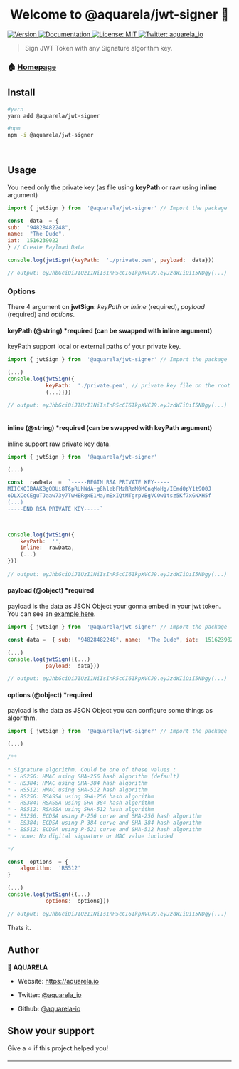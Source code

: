 
<h1  align="center">Welcome to @aquarela/jwt-signer 👋</h1>

<p>

<a  href="https://www.npmjs.com/package/@aquarela/jwt-signer"  target="_blank">

<img  alt="Version"  src="https://img.shields.io/npm/v/@aquarela/jwt-signer.svg">

</a>

<a  href="https://github.com/aquarela-io/jwt-signer#readme"  target="_blank">

<img  alt="Documentation"  src="https://img.shields.io/badge/documentation-yes-brightgreen.svg" />

</a>

<a  href="#"  target="_blank">

<img  alt="License: MIT"  src="https://img.shields.io/badge/License-MIT-yellow.svg" />

</a>

<a  href="https://twitter.com/aquarela_io"  target="_blank">

<img  alt="Twitter: aquarela_io"  src="https://img.shields.io/twitter/follow/aquarela_io.svg?style=social" />

</a>

</p>

  

> Sign JWT Token with any Signature algorithm key.

  

### 🏠 [Homepage](https://aquarela.io)

  

## Install

```sh
#yarn
yarn add @aquarela/jwt-signer   

#npm
npm -i @aquarela/jwt-signer

 
```

## Usage
  
  You need only the private key (as file using **keyPath** or raw using **inline** argument)
  
 ```js
import { jwtSign } from  '@aquarela/jwt-signer' // Import the package

const  data  = {
sub:  "94828482248",
name:  "The Dude",
iat:  1516239022
} // Create Payload Data

console.log(jwtSign({keyPath:  './private.pem', payload:  data}))

// output: eyJhbGciOiJIUzI1NiIsInR5cCI6IkpXVCJ9.eyJzdWIiOiI5NDgy(...)
 
```

### Options

There 4 argument on **jwtSign**: *keyPath or inline* (required), *payload* (required) and *options*.

#### keyPath (@string) *required (can be swapped with inline argument)

keyPath support local or external paths of your private key.
```js
import { jwtSign } from  '@aquarela/jwt-signer' // Import the package

(...)
console.log(jwtSign({
			keyPath:  './private.pem', // private key file on the root folder.
			(...)}))

// output: eyJhbGciOiJIUzI1NiIsInR5cCI6IkpXVCJ9.eyJzdWIiOiI5NDgy(...)
 
```

#### inline (@string) *required (can be swapped with keyPath argument)

inline support raw private key data.
```js
import { jwtSign } from  '@aquarela/jwt-signer'

(...)

const  rawData  =  `-----BEGIN RSA PRIVATE KEY-----
MIICXQIBAAKBgQDUi8T6pRUhWdA+g8hlebFMzRRoM0MCnqMoHg/IEmd0pY1t9O0J
oDLXCcCEguTJaaw73y7TwHERgxE1Ma/mExIQtMTgrpVBgVCOw1tsz5Kf7xGNXH5f
(...)
-----END RSA PRIVATE KEY-----`

  

console.log(jwtSign({
	keyPath:  '',
	inline:  rawData,
	(...)
}))
 
// output: eyJhbGciOiJIUzI1NiIsInR5cCI6IkpXVCJ9.eyJzdWIiOiI5NDgy(...)
```

#### payload (@object) *required 

payload is the data  as JSON Object your gonna embed in your jwt token.
You can see an [example here](https://self-issued.info/docs/draft-ietf-oauth-json-web-token.html#ExampleJWT).

```js
import { jwtSign } from  '@aquarela/jwt-signer' // Import the package

const data =  { sub:  "94828482248", name:  "The Dude", iat:  1516239022 }

(...)
console.log(jwtSign({(...)
			payload:  data}))

// output: eyJhbGciOiJIUzI1NiIsInR5cCI6IkpXVCJ9.eyJzdWIiOiI5NDgy(...)
```

#### options (@object) *required 

payload is the data as JSON Object  you can configure some things as algorithm.

```js
import { jwtSign } from  '@aquarela/jwt-signer' // Import the package

(...)

/**

* Signature algorithm. Could be one of these values :
* - HS256: HMAC using SHA-256 hash algorithm (default)
* - HS384: HMAC using SHA-384 hash algorithm
* - HS512: HMAC using SHA-512 hash algorithm
* - RS256: RSASSA using SHA-256 hash algorithm
* - RS384: RSASSA using SHA-384 hash algorithm
* - RS512: RSASSA using SHA-512 hash algorithm
* - ES256: ECDSA using P-256 curve and SHA-256 hash algorithm
* - ES384: ECDSA using P-384 curve and SHA-384 hash algorithm
* - ES512: ECDSA using P-521 curve and SHA-512 hash algorithm
* - none: No digital signature or MAC value included

*/

const  options  = {
	algorithm:  'RS512'
}

(...)
console.log(jwtSign({(...)
			options:  options}))

// output: eyJhbGciOiJIUzI1NiIsInR5cCI6IkpXVCJ9.eyJzdWIiOiI5NDgy(...)
```

Thats it.
## Author

  

👤 **AQUARELA**

  

* Website: https://aquarela.io

* Twitter: [@aquarela_io](https://twitter.com/aquarela_io)

* Github: [@aquarela-io](https://github.com/aquarela-io)

  

## Show your support

  

Give a ⭐️ if this project helped you!

  

***